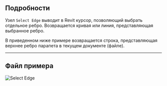 ## Подробности
Узел `Select Edge` выводит в Revit курсор, позволяющий выбрать отдельное ребро. Возвращается кривая или линия, представляющая выбранное ребро.

В приведенном ниже примере возвращается строка, представляющая верхнее ребро парапета в текущем документе (файле).
___
## Файл примера

![Select Edge](./Dynamo.Nodes.DSEdgeSelection_img.jpg)
